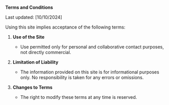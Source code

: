 **Terms and Conditions**

Last updated: [10/10/2024]

Using this site implies acceptance of the following terms:

1. **Use of the Site**
   - Use permitted only for personal and collaborative contact purposes, not directly commercial.

2. **Limitation of Liability**
   - The information provided on this site is for informational purposes only. No responsibility is taken for any errors or omissions.

3. **Changes to Terms**
   - The right to modify these terms at any time is reserved.
